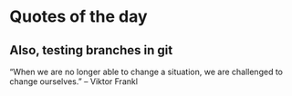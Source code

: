 # Quotes of the day

## Also, testing branches in git

“When we are no longer able to change a situation, we are challenged to change ourselves.” – Viktor Frankl
